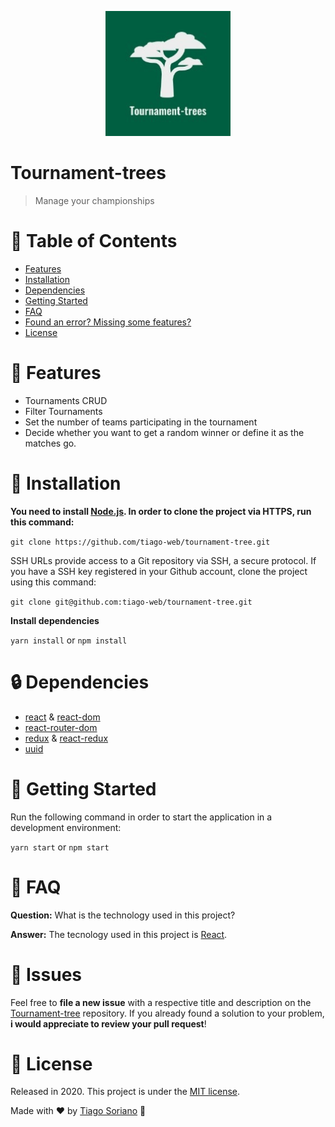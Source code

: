 <p align="center">
   <img src=".github/logo.jpg" width="200"/>
</p>


# Tournament-trees

> Manage your championships

# :pushpin: Table of Contents

* [Features](#link-features)
* [Installation](#construction_worker-installation)
* [Dependencies](#lock-dependencies)
* [Getting Started](#checkered_flag-getting-started)
* [FAQ](#postbox-faq)
* [Found an error? Missing some features?](#hammer-issues)
* [License](#book-license)

# :link: Features

* Tournaments CRUD
* Filter Tournaments
* Set the number of teams participating in the tournament
* Decide whether you want to get a random winner or define it as the matches go.

# :construction_worker: Installation

**You need to install [Node.js](https://nodejs.org/en/download/). In order to clone the project via HTTPS, run this command:**

```git clone https://github.com/tiago-web/tournament-tree.git```

SSH URLs provide access to a Git repository via SSH, a secure protocol. If you have a SSH key registered in your Github account, clone the project using this command:

```git clone git@github.com:tiago-web/tournament-tree.git```

**Install dependencies**

```yarn install``` or ```npm install```

# :lock: Dependencies

* [react](https://www.npmjs.com/package/react) & [react-dom](https://www.npmjs.com/package/react-dom)
* [react-router-dom](https://reacttraining.com/react-router/web/guides/quick-start)
* [redux](https://redux.js.org/) & [react-redux](https://react-redux.js.org/introduction/quick-start) 
* [uuid](https://www.npmjs.com/package/uuid)

# :checkered_flag: Getting Started

Run the following command in order to start the application in a development environment:

```yarn start``` or ```npm start```

# :postbox: FAQ

**Question:** What is the technology used in this project?

**Answer:** The tecnology used in this project is [React](https://reactjs.org/).

# :hammer: Issues

Feel free to **file a new issue** with a respective title and description on the [Tournament-tree](https://github.com/tiago-web/tournament-tree/issues) repository. If you already found a solution to your problem, **i would appreciate to review your pull request**!

# :book: License

Released in 2020.
This project is under the [MIT license](https://github.com/tiago-web/tournament-tree/master/LICENSE).

Made with ❤️ by [Tiago Soriano](https://github.com/tiago-web) 🚀
